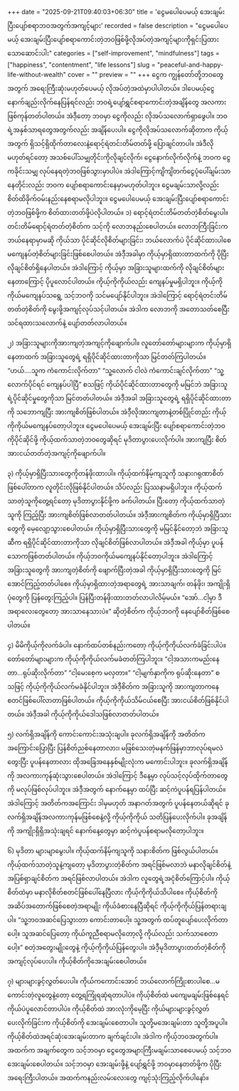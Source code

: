 +++
date = "2025-09-21T09:40:03+06:30"
title = 'ငွေမပေါပေမယ့် အေးချမ်းပြီးပျော်စရာဘဝအတွက်အကျင့်များ'
recorded = false
description = "ငွေမပေါပေမယ့် အေးချမ်းပြီးပျော်စရာကောင်းတဲ့ဘဝဖြစ်ဖို့လိုအပ်တဲ့အကျင့်များကိုရှင်းပြထားသောဆောင်းပါး"
categories = ["self-improvement", "mindfulness"]
tags = ["happiness", "contentment", "life lessons"]
slug = "peaceful-and-happy-life-without-wealth"
cover = ""
preview = ""
+++
ငွေက ကျွန်တော်တို့ဘဝတွေအတွက် အရေးကြီးဆုံးမဟုတ်ပေမယ့် လိုအပ်တဲ့အထဲမှာပါပါတယ်။ ဒါပေမယ့်ငွေနောက်ချည်းလိုက်နေပြန်ရင်လည်း ဘဝရဲ့ပျော်ရွှင်စရာကောင်းတဲ့အချိန်တွေ အလကားဖြစ်ကုန်တတ်ပါတယ်။ အဲဒီ့တော့ ဘဝမှာ ငွေကိုလည်း လိုအပ်သလောက်ရှာဖွေပါ။ ဘဝရဲ့အနှစ်သာရတွေအတွက်လည်း အချိန်ပေးပါ။ ငွေကိုလိုအပ်သလောက်ဆိုတာက ကိုယ့်အတွက် ရှိသင့်ရှိထိုက်တာလေးနဲ့ရောင့်ရဲတင်းတိမ်တတ်ဖို့ ပြောချင်တာပါ။ အဲဒီလိုမဟုတ်ရင်တော့ အသစ်ပေါ်သမျှတိုင်းကိုလိုချင်လိုက်၊ ငွေနောက်လိုက်လိုက်နဲ့ ဘဝက ငွေကခိုင်းသမျှ လုပ်နေရတဲ့ဘဝဖြစ်သွားမှာပါပဲ။ အဲဒါကြောင့်ကျိကျိတက်ငွေပုံပေါ်ချမ်းသာနေတိုင်းလည်း ဘဝက ပျော်စရာကောင်းနေမှာမဟုတ်ပါဘူး။ ငွေမချမ်းသာလို့လည်း စိတ်ထိခိုက်ဝမ်းနည်းနေစရာမလိုပါဘူး။ ငွေမပေါပေမယ့် အေးချမ်းပြီးပျော်စရာကောင်းတဲ့ဘဝဖြစ်ဖို့က စိတ်ထားတတ်ဖို့ပဲလိုပါတယ်။
၁) ရောင့်ရဲတင်းတိမ်တတ်တဲ့စိတ်မွေးပါ။
တင်းတိမ်ရောင့်ရဲတတ်တဲ့စိတ်က သင့်ကို လောဘနည်းစေပါတယ်။ လောဘကြီးခြင်းက ဘယ်နေရာမှာမဆို ကိုယ်သာ ပိုင်ဆိုင်လိုစိတ်များခြင်း၊ ဘယ်လောက်ပဲ ပိုင်ဆိုင်ထားပါစေ မကျေနပ်တဲ့စိတ်များခြင်းဖြစ်စေပါတယ်။ အဲဒီ့အခါမှာ ကိုယ့်မှာရှိထားတာထက်ကို ပိုပြီးလိုချင်စိတ်ရှိနေပါတယ်။ အဲဒါကြောင့် ကိုယ့်မှာ အခြားသူများထက်ကို လိုချင်စိတ်များနေတာကြောင့် ပိုပူလောင်ပါတယ်။ ကိုယ့်ကိုကိုယ်လည်း ကျေနပ်မှုမရှိပါဘူး။ ကိုယ့်ကိုကိုယ်မကျေနပ်သရွေ့ သင့်ဘဝကို သင်မပျော်နိုင်ပါဘူး။ အဲဒါကြောင့် ရောင့်ရဲတင်းတိမ်တတ်တဲ့စိတ်ကို မွေးဖို့အကျင့်လုပ်သင့်ပါတယ်။ အဲဒါက လောဘကို အတောသတ်စေပြီး သင်ရထားသလောက်နဲ့ ပျော်တတ်လာပါတယ်။

၂) အခြားသူများကိုအားကျတဲ့အကျင့်ကိုဖျောက်ပါ။
လူတော်တော်များများက ကိုယ့်မှာရှိနေတာထက် အခြားသူတွေရဲ့ ရရှိပိုင်ဆိုင်ထားတာကိုသာ မြင်တတ်ကြပါတယ်။ “ဟယ်….သူက ကံကောင်းလိုက်တာ” “သူ့လောက် ငါလဲ ကံကောင်းချင်လိုက်တာ” “သူ့လောက်ပိုင်ရင် ကျေနပ်ပါပြီ” စသဖြင့် ကိုယ်ပိုင်ဆိုင်ထားတာတွေကို မမြင်ဘဲ အခြားသူရဲ့ပိုင်ဆိုင်မှုတွေကိုသာ မြင်တတ်ပါတယ်။ အဲဒီ့အခါ အခြားသူတွေရဲ့ ရရှိပိုင်ဆိုင်ထားတာကို သဘောကျပြီး အားကျစိတ်ဖြစ်ပါတယ်။ အဲဒီ့လိုအားကျတာနဲ့တစ်ပြိုင်တည်း ကိုယ့်ကိုကိုယ်မကျေနပ်တော့ပါဘူး။ ငွေမပေါပေမယ့် အေးချမ်းပြီး ပျော်စရာကောင်းတဲ့ဘဝကိုပိုင်ဆိုင်ဖို့ ကိုယ့်ထက်သာတဲ့ဘဝတွေဆိုရင် မုဒိတာပွားပေးလိုက်ပါ။ အားကျပြီး စိတ်အားငယ်တတ်တဲ့အကျင့်ကိုဖျောက်ပါ။

၃) ကိုယ့်မှာရှိပြီးသားတွေကိုတန်ဖိုးထားပါ။
ကိုယ့်ထက်နိမ့်ကျသူကို သနားဂရုဏာစိတ်ဖြစ်ပေါ်တာက လူတိုင်းလိုဖြစ်နိုင်ပါတယ်။ သိပ်လည်း ပြဿနာမရှိပါဘူး။ ကိုယ့်ထက်သာတဲ့သူကိုတွေ့ရင်တော့ မုဒိတာပွားနိုင်ဖို့က ခက်ပါတယ်။ ပြီးတော့ ကိုယ့်ထက်သာတဲ့သူကို ကြည့်ပြီး အားကျစိတ်ဖြစ်လာတတ်ပါတယ်။ အဲဒီ့အားကျစိတ်က ကိုယ့်မှာရှိပြီသားတွေကို မေ့လျော့သွားစေပါတယ်။ ကိုယ့်မှာရှိပြီးသားတွေကို မမြင်နိုင်တော့ဘဲ အခြားသူဆီက ရရှိပိုင်ဆိုင်ထားတာကိုသာ လိုချင်စိတ်ဖြစ်လာပါတယ်။ အဲဒီ့အခါ ကိုယ့်မှာ ပူပန်သောကဖြစ်တတ်ပါတယ်။ ကိုယ့်ဘဝကိုယ်မကျေနပ်နိုင်တော့ပါဘူး။ အဲဒါကြောင့် အခြားသူတွေကို အားကျတဲ့စိတ်ကို ဖျောက်ပြီးတဲ့အခါ ကိုယ့်မှာရှိပြီးသားတွေကို မြင်အောင်ကြည့်တတ်ပါစေ။ ကိုယ့်မှာရှိထားတဲ့အရာတွေရဲ့ အားသာချက်၊ တန်ဖိုး၊ အကျိုးရှိပုံတွေကို ပြန်တွေးကြည့်ပါ။ ပြန်ပြီးတန်ဖိုးထားတတ်လာပါလိမ့်မယ်။ “အော်…ငါ့မှာ ဒီအရာလေးတွေတော့ အားသာနေသားပဲ။” ဆိုတဲ့စိတ်က ကိုယ့်ဘဝကို နေပျော်စိတ်ဖြစ်စေပါတယ်။

၄) မိမိကိုယ့်ကိုလက်ခံပါ။
နောက်ထပ်တစ်နည်းကတော့ ကိုယ့်ကိုကိုယ်လက်ခံခြင်းပါပဲ။ တော်တော်များများက ကိုယ့်ကိုကိုယ်လက်မခံတတ်ကြပါဘူး။ “ငါ့အသားကမည်းနေတာ…ရုပ်ဆိုးလိုက်တာ” “ငါ့မေးစေ့က မလှတာ။” “ငါ့မျက်နှာကိုက ရုပ်ဆိုးနေတာ” စသဖြင့် ကိုယ့်ကိုကိုယ်လက်မခံနိုင်ပါဘူး။ အဲဒီ့စိတ်က အခြားသူကို အားကျတာကနေ စတင်ဖြစ်ပေါ်လာတာဖြစ်ပါတယ်။ ကိုယ့်ကိုကိုယ်သိမ်ငယ်စေပြီး အားငယ်စိတ်ဖြစ်နိုင်ပါတယ်။ အဲဒီ့အခါ ကိုယ့်ကိုကိုယ်ဒေါသဖြစ်လာတတ်ပါတယ်။

၅) လက်ရှိအချိန်ကို ကောင်းကောင်းအသုံးချပါ။
ခုလက်ရှိအချိန်ကို အတိတ်ကအကြောင်းပြောပြီး ပြန်စိတ်ညစ်နေတာလား၊ မဖြစ်သေးတဲ့မနက်ဖြန်မှာဘာလုပ်ရမလဲတွေးပြီး ပူပန်နေတာလား ထိုအခြေအနေနှစ်မျိုးလုံးက မကောင်းပါဘူး။ ခုလက်ရှိအချိန်ကို အလကားကုန်ဆုံးသွားစေပါတယ်။ အဲဒါကြောင့် ဒီနေ့မှာ လုပ်သင့်လုပ်ထိုက်တာတွေကို မလုပ်ဖြစ်လုပ်ပါဘူး။ အဲဒီ့အတွက် နောက်နေ့မှာ ထပ်ပြီး ဆင့်ကဲပူပန်ရပြန်ပါတယ်။ အဲဒါကြောင့် အတိတ်ကအကြောင်း ဒါမှမဟုတ် အနာဂတ်အတွက် ပူပန်နေတယ်ဆိုရင် ခုလက်ရှိအချိန်အလကားကုန်မဖြစ်စေနဲ့လို့ ကိုယ့်ကိုကိုယ် သတိပြန်ပေးလိုက်ပါ။ ခုအချိန်ကို အကျိုးရှိရှိအသုံးချရင် နောက်နေ့တွေမှာ ဆင့်ကဲပူပန်စရာမလိုတော့ပါဘူး။

၆) မုဒိတာ များမျာမွေးပါ။
ကိုယ့်ထက်နိမ့်ကျသူကို သနားစိတ်က ဖြစ်လွယ်ပါတယ်။ ကိုယ့်ထက်သာတဲ့သူနဲ့ကျတော့ မုဒိတာပွားတဲ့စိတ်က အရင်ဖြစ်မလာဘဲ မနာလိုချင်စိတ်နဲ့ အပြစ်ရှာချင်စိတ်က အရင်ဖြစ်လာပါတယ်။ အဲဒါက လူတွေရဲ့အငုံစိတ်ကြောင့်ပါ။ ကိုယ့်စိတ်ထဲမှာ မနာလိုစိတ်စတင်ဖြစ်ပေါ်နေပြီလား ကိုယ့်ကိုကိုယ်သိပါစေ။ ကိုယ့်စိတ်ကို အဆိပ်အတောက်ဖြစ်စေတဲ့အရာမျိုး ကိုယ်ခံစားနေပြီဆိုရင် ကိုယ့်ကိုကိုယ်ပြန်တရားချပါ။ “သူ့ဘဝအဆင်ပြေသွားတာ ကောင်းတာပေါ့။ သူ့အတွက် ထပ်တူပျော်ပေးလိုက်တာပေါ့။ သူအဆင်ပြေတော့ ကိုယ်ကူညီစရာမလိုတော့လို့ ကိုယ်လည်း သက်သာစေတာပေါ့။” စတဲ့အတွေးမျိုးတွေနဲ့ ကိုယ့်ကိုကိုယ်ပြန်တွေးပါ။ အဲဒီ့မုဒိတာပွားတတ်တဲ့စိတ်ကို အကျင့်လုပ်ပေးပါ။ ကိုယ့်စိတ်ကိုအေးချမ်းစေပါတယ်။

၇) များများခွင့်လွှတ်ပေးပါ။
ကိုယ်ကကောင်းအောင် ဘယ်လောက်ကြိုးစားပါစေ…မကောင်းတဲ့လူတွေနဲ့တော့ တွေ့ရကြုံရဆုံရတာပါပဲ။ ကိုယ့်စိတ်ထဲ မကျေမချမ်းဖြစ်နေရင် ကိုယ်ပဲပူလောင်တာပါပဲ။ ကိုယ့်စိတ်ထဲ အားလုံးကိုမေ့ပြီး ကိုယ်များများခွင့်လွှတ်ပေးလိုက်ခြင်းက ကိုယ့်စိတ်ကို အေးချမ်းစေတာပါ။ သူတို့မအေးချမ်းတာ သူတို့အပူပါ။ ကိုယ့်စိတ်ထဲအရင်ဆုံးအေးချမ်းတာက ချက်ချင်းပါ။ အဲဒါက ကိုယ့်ဘဝအတွက်ပါ။
အထက်က အချက်တွေက သင့်ဘဝမှာ ငွေတွေအများကြီးမချမ်းသာစေပေမယ့် သင့်ဘဝအေးချမ်းစေပါတယ်။ သင့်ဘဝမှာ အေးချမ်းဖို့နဲ့ ပျော်ရွှင်ဖို့ ဘဝမှာနေတတ်ဖို့က ပိုပြီး အရေးကြီးပါတယ်။ အထက်ကနည်းလမ်းလေးတွေ ကျင့်သုံးကြည့်လိုက်ပါနော်။ 